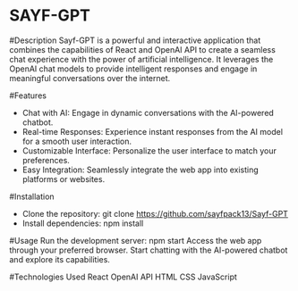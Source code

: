 # SAYF-GPT

#Description
Sayf-GPT is a powerful and interactive application that combines the capabilities of React and OpenAI API to create a seamless chat experience with the power of artificial intelligence. It leverages the OpenAI chat models to provide intelligent responses and engage in meaningful conversations over the internet.

#Features
- Chat with AI: Engage in dynamic conversations with the AI-powered chatbot.
- Real-time Responses: Experience instant responses from the AI model for a smooth user interaction.
- Customizable Interface: Personalize the user interface to match your preferences.
- Easy Integration: Seamlessly integrate the web app into existing platforms or websites.

#Installation
- Clone the repository: git clone https://github.com/sayfpack13/Sayf-GPT
- Install dependencies: npm install

#Usage
  Run the development server: npm start
  Access the web app through your preferred browser.
  Start chatting with the AI-powered chatbot and explore its capabilities.
  
#Technologies Used
  React
  OpenAI API
  HTML
  CSS
  JavaScript
